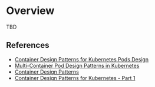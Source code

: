 # Overview

TBD

## References

- [Container Design Patterns for Kubernetes Pods Design](https://vitalflux.com/container-design-patterns-kubernetes-pods-design/)
- [Multi-Container Pod Design Patterns in Kubernetes](https://matthewpalmer.net/kubernetes-app-developer/articles/multi-container-pod-design-patterns.html)
- [Container Design Patterns](https://kubernetes.io/blog/2016/06/container-design-patterns/)
- [Container Design Patterns for Kubernetes - Part 1](https://www.weave.works/blog/container-design-patterns-for-kubernetes/)


